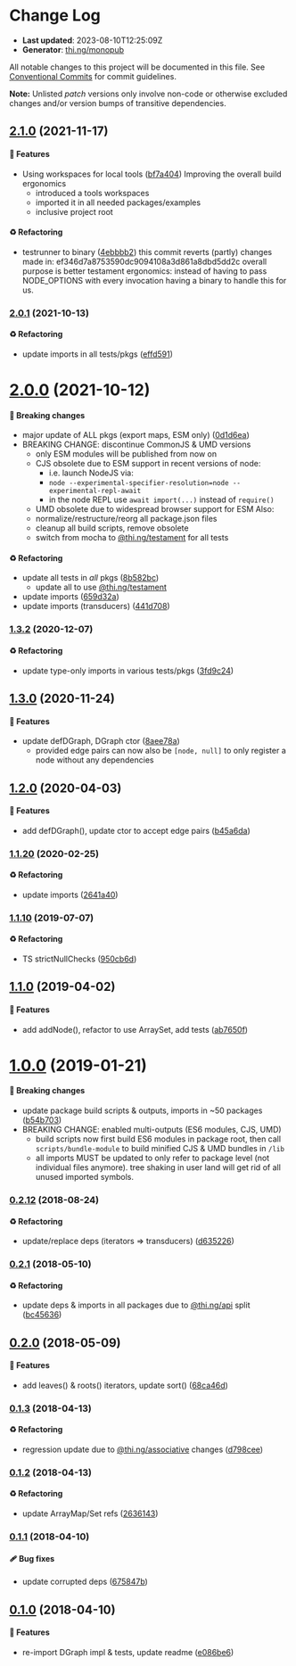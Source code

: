 # Change Log

- **Last updated**: 2023-08-10T12:25:09Z
- **Generator**: [thi.ng/monopub](https://thi.ng/monopub)

All notable changes to this project will be documented in this file.
See [Conventional Commits](https://conventionalcommits.org/) for commit guidelines.

**Note:** Unlisted _patch_ versions only involve non-code or otherwise excluded changes
and/or version bumps of transitive dependencies.

## [2.1.0](https://github.com/thi-ng/umbrella/tree/@thi.ng/dgraph@2.1.0) (2021-11-17)

#### 🚀 Features

- Using workspaces for local tools ([bf7a404](https://github.com/thi-ng/umbrella/commit/bf7a404))
  Improving the overall build ergonomics
  - introduced a tools workspaces
  - imported it in all needed packages/examples
  - inclusive project root

#### ♻️ Refactoring

- testrunner to binary ([4ebbbb2](https://github.com/thi-ng/umbrella/commit/4ebbbb2))
  this commit reverts (partly) changes made in:
  ef346d7a8753590dc9094108a3d861a8dbd5dd2c
  overall purpose is better testament ergonomics:
  instead of having to pass NODE_OPTIONS with every invocation
  having a binary to handle this for us.

### [2.0.1](https://github.com/thi-ng/umbrella/tree/@thi.ng/dgraph@2.0.1) (2021-10-13)

#### ♻️ Refactoring

- update imports in all tests/pkgs ([effd591](https://github.com/thi-ng/umbrella/commit/effd591))

# [2.0.0](https://github.com/thi-ng/umbrella/tree/@thi.ng/dgraph@2.0.0) (2021-10-12)

#### 🛑 Breaking changes

- major update of ALL pkgs (export maps, ESM only) ([0d1d6ea](https://github.com/thi-ng/umbrella/commit/0d1d6ea))
- BREAKING CHANGE: discontinue CommonJS & UMD versions
  - only ESM modules will be published from now on
  - CJS obsolete due to ESM support in recent versions of node:
    - i.e. launch NodeJS via:
    - `node --experimental-specifier-resolution=node --experimental-repl-await`
    - in the node REPL use `await import(...)` instead of `require()`
  - UMD obsolete due to widespread browser support for ESM
  Also:
  - normalize/restructure/reorg all package.json files
  - cleanup all build scripts, remove obsolete
  - switch from mocha to [@thi.ng/testament](https://github.com/thi-ng/umbrella/tree/main/packages/testament) for all tests

#### ♻️ Refactoring

- update all tests in _all_ pkgs ([8b582bc](https://github.com/thi-ng/umbrella/commit/8b582bc))
  - update all to use [@thi.ng/testament](https://github.com/thi-ng/umbrella/tree/main/packages/testament)
- update imports ([659d32a](https://github.com/thi-ng/umbrella/commit/659d32a))
- update imports (transducers) ([441d708](https://github.com/thi-ng/umbrella/commit/441d708))

### [1.3.2](https://github.com/thi-ng/umbrella/tree/@thi.ng/dgraph@1.3.2) (2020-12-07)

#### ♻️ Refactoring

- update type-only imports in various tests/pkgs ([3fd9c24](https://github.com/thi-ng/umbrella/commit/3fd9c24))

## [1.3.0](https://github.com/thi-ng/umbrella/tree/@thi.ng/dgraph@1.3.0) (2020-11-24)

#### 🚀 Features

- update defDGraph, DGraph ctor ([8aee78a](https://github.com/thi-ng/umbrella/commit/8aee78a))
  - provided edge pairs can now also be `[node, null]` to only register
    a node without any dependencies

## [1.2.0](https://github.com/thi-ng/umbrella/tree/@thi.ng/dgraph@1.2.0) (2020-04-03)

#### 🚀 Features

- add defDGraph(), update ctor to accept edge pairs ([b45a6da](https://github.com/thi-ng/umbrella/commit/b45a6da))

### [1.1.20](https://github.com/thi-ng/umbrella/tree/@thi.ng/dgraph@1.1.20) (2020-02-25)

#### ♻️ Refactoring

- update imports ([2641a40](https://github.com/thi-ng/umbrella/commit/2641a40))

### [1.1.10](https://github.com/thi-ng/umbrella/tree/@thi.ng/dgraph@1.1.10) (2019-07-07)

#### ♻️ Refactoring

- TS strictNullChecks ([950cb6d](https://github.com/thi-ng/umbrella/commit/950cb6d))

## [1.1.0](https://github.com/thi-ng/umbrella/tree/@thi.ng/dgraph@1.1.0) (2019-04-02)

#### 🚀 Features

- add addNode(), refactor to use ArraySet, add tests ([ab7650f](https://github.com/thi-ng/umbrella/commit/ab7650f))

# [1.0.0](https://github.com/thi-ng/umbrella/tree/@thi.ng/dgraph@1.0.0) (2019-01-21)

#### 🛑 Breaking changes

- update package build scripts & outputs, imports in ~50 packages ([b54b703](https://github.com/thi-ng/umbrella/commit/b54b703))
- BREAKING CHANGE: enabled multi-outputs (ES6 modules, CJS, UMD)
  - build scripts now first build ES6 modules in package root, then call
    `scripts/bundle-module` to build minified CJS & UMD bundles in `/lib`
  - all imports MUST be updated to only refer to package level
    (not individual files anymore). tree shaking in user land will get rid of
    all unused imported symbols.

### [0.2.12](https://github.com/thi-ng/umbrella/tree/@thi.ng/dgraph@0.2.12) (2018-08-24)

#### ♻️ Refactoring

- update/replace deps (iterators => transducers) ([d635226](https://github.com/thi-ng/umbrella/commit/d635226))

### [0.2.1](https://github.com/thi-ng/umbrella/tree/@thi.ng/dgraph@0.2.1) (2018-05-10)

#### ♻️ Refactoring

- update deps & imports in all packages due to [@thi.ng/api](https://github.com/thi-ng/umbrella/tree/main/packages/api) split ([bc45636](https://github.com/thi-ng/umbrella/commit/bc45636))

## [0.2.0](https://github.com/thi-ng/umbrella/tree/@thi.ng/dgraph@0.2.0) (2018-05-09)

#### 🚀 Features

- add leaves() & roots() iterators, update sort() ([68ca46d](https://github.com/thi-ng/umbrella/commit/68ca46d))

### [0.1.3](https://github.com/thi-ng/umbrella/tree/@thi.ng/dgraph@0.1.3) (2018-04-13)

#### ♻️ Refactoring

- regression update due to [@thi.ng/associative](https://github.com/thi-ng/umbrella/tree/main/packages/associative) changes ([d798cee](https://github.com/thi-ng/umbrella/commit/d798cee))

### [0.1.2](https://github.com/thi-ng/umbrella/tree/@thi.ng/dgraph@0.1.2) (2018-04-13)

#### ♻️ Refactoring

- update ArrayMap/Set refs ([2636143](https://github.com/thi-ng/umbrella/commit/2636143))

### [0.1.1](https://github.com/thi-ng/umbrella/tree/@thi.ng/dgraph@0.1.1) (2018-04-10)

#### 🩹 Bug fixes

- update corrupted deps ([675847b](https://github.com/thi-ng/umbrella/commit/675847b))

## [0.1.0](https://github.com/thi-ng/umbrella/tree/@thi.ng/dgraph@0.1.0) (2018-04-10)

#### 🚀 Features

- re-import DGraph impl & tests, update readme ([e086be6](https://github.com/thi-ng/umbrella/commit/e086be6))
